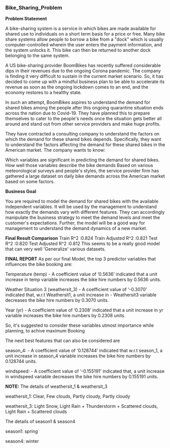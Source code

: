 ### Bike_Sharing_Problem ###
__Problem Statement__

A bike-sharing system is a service in which bikes are made available for shared use to individuals on a short term basis for a price or free. Many bike share systems allow people to borrow a bike from a "dock" which is usually computer-controlled wherein the user enters the payment information, and the system unlocks it. This bike can then be returned to another dock belonging to the same system.

A US bike-sharing provider BoomBikes has recently suffered considerable dips in their revenues due to the ongoing Corona pandemic. The company is finding it very difficult to sustain in the current market scenario. So, it has decided to come up with a mindful business plan to be able to accelerate its revenue as soon as the ongoing lockdown comes to an end, and the economy restores to a healthy state.

In such an attempt, BoomBikes aspires to understand the demand for shared bikes among the people after this ongoing quarantine situation ends across the nation due to Covid-19. They have planned this to prepare themselves to cater to the people's needs once the situation gets better all around and stand out from other service providers and make huge profits.

They have contracted a consulting company to understand the factors on which the demand for these shared bikes depends. Specifically, they want to understand the factors affecting the demand for these shared bikes in the American market. The company wants to know:

Which variables are significant in predicting the demand for shared bikes. How well those variables describe the bike demands Based on various meteorological surveys and people's styles, the service provider firm has gathered a large dataset on daily bike demands across the American market based on some factors.

__Business Goal__

You are required to model the demand for shared bikes with the available independent variables. It will be used by the management to understand how exactly the demands vary with different features. They can accordingly manipulate the business strategy to meet the demand levels and meet the customer's expectations. Further, the model will be a good way for management to understand the demand dynamics of a new market.

__Final Result Comparison__
Train R^2 :0.824
Train Adjusted R^2 :0.821
Test R^2 :0.820
Test Adjusted R^2 :0.812
This seems to be a really good model that can very well 'Generalize' various datasets.

__FINAL REPORT__
As per our final Model, the top 3 predictor variables that influences the bike booking are:

Temperature (temp) - A coefficient value of ‘0.5636’ indicated that a unit increase in temp variable increases the bike hire numbers by 0.5636 units.

Weather Situation 3 (weathersit_3) - A coefficient value of ‘-0.3070’ indicated that, w.r.t Weathersit1, a unit increase in - Weathersit3 variable decreases the bike hire numbers by 0.3070 units.

Year (yr) - A coefficient value of ‘0.2308’ indicated that a unit increase in yr variable increases the bike hire numbers by 0.2308 units.

So, it's suggested to consider these variables utmost importance while planning, to achive maximum Booking

The next best features that can also be considered are

season_4: - A coefficient value of ‘0.128744’ indicated that w.r.t season_1, a unit increase in season_4 variable increases the bike hire numbers by 0.128744 units.

windspeed: - A coefficient value of ‘-0.155191’ indicated that, a unit increase in windspeed variable decreases the bike hire numbers by 0.155191 units.

__NOTE:__
The details of weathersit_1 & weathersit_3

weathersit_1: Clear, Few clouds, Partly cloudy, Partly cloudy

weathersit_3: Light Snow, Light Rain + Thunderstorm + Scattered clouds, Light Rain + Scattered clouds

The details of season1 & season4

season1: spring

season4: winter

